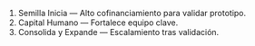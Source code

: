 1) Semilla Inicia — Alto cofinanciamiento para validar prototipo.
2) Capital Humano — Fortalece equipo clave.
3) Consolida y Expande — Escalamiento tras validación.
